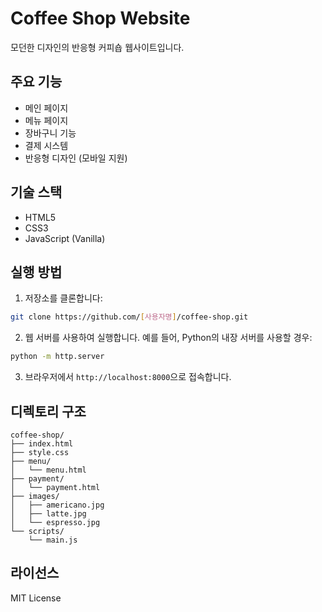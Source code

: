 # Coffee Shop Website

모던한 디자인의 반응형 커피숍 웹사이트입니다.

## 주요 기능

- 메인 페이지
- 메뉴 페이지
- 장바구니 기능
- 결제 시스템
- 반응형 디자인 (모바일 지원)

## 기술 스택

- HTML5
- CSS3
- JavaScript (Vanilla)

## 실행 방법

1. 저장소를 클론합니다:
```bash
git clone https://github.com/[사용자명]/coffee-shop.git
```

2. 웹 서버를 사용하여 실행합니다. 예를 들어, Python의 내장 서버를 사용할 경우:
```bash
python -m http.server
```

3. 브라우저에서 `http://localhost:8000`으로 접속합니다.

## 디렉토리 구조

```
coffee-shop/
├── index.html
├── style.css
├── menu/
│   └── menu.html
├── payment/
│   └── payment.html
├── images/
│   ├── americano.jpg
│   ├── latte.jpg
│   └── espresso.jpg
└── scripts/
    └── main.js
```

## 라이선스

MIT License 